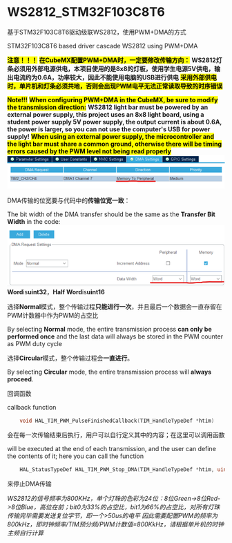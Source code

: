 # WS2812_STM32F103C8T6

基于STM32F103C8T6驱动级联WS2812，使用PWM+DMA的方式

STM32F103C8T6 based driver cascade WS2812 using PWM+DMA

<mark>**注意！！！**</mark>
<mark>**在CubeMX配置PWM+DMA时，一定要修改传输方向：**</mark>
**WS2812灯条必须用外部电源供电，本项目使用的是8x8的灯板，使用学生电源5V供电，输出电流约为0.6A，功率较大，因此不能使用电脑的USB进行供电**
<mark>**采用外部供电时，单片机和灯条必须共地，否则会出现PWM电平无法正常读取导致的时序错误**</mark>

<mark>**Note!!!**</mark>
<mark>**When configuring PWM+DMA in the CubeMX, be sure to modify the transmission direction:**</mark>
**WS2812 light bar must be powered by an external power supply, this project uses an 8x8 light board, using a student power supply 5V power supply, the output current is about 0.6A, the power is larger, so you can not use the computer's USB for power supply!**
<mark>**When using an external power supply, the microcontroller and the light bar must share a common ground, otherwise there will be timing errors caused by the PWM level not being read properly**</mark>
![DMA数据传输方向](Img/DMA数据传输方向.png)

DMA传输的位宽要与代码中的**传输位宽一致**：

The bit width of the DMA transfer should be the same as the **Transfer Bit Width** in the code:
![DMA配置](Img/DMA配置.png)
**Word**is**uint32**，**Half Word**is**uint16**

选择**Normal**模式，整个传输过程**只能进行一次**，并且最后一个数据会一直存留在PWM计数器中作为PWM的占空比

By selecting **Normal** mode, the entire transmission process **can only be performed once** and the last data will always be stored in the PWM counter as PWM duty cycle

选择**Circular**模式，整个传输过程会**一直进行**。

By selecting **Circular** mode, the entire transmission process will **always proceed**.

回调函数

callback function

```c
    void HAL_TIM_PWM_PulseFinishedCallback(TIM_HandleTypeDef *htim)
```

会在每一次传输结束后执行，用户可以自行定义其中的内容；在这里可以调用函数

will be executed at the end of each transmission, and the user can define the contents of it; here you can call the function

```c
    HAL_StatusTypeDef HAL_TIM_PWM_Stop_DMA(TIM_HandleTypeDef *htim, uint32_t Channel)
```

来停止DMA传输

*WS2812的信号频率为800KHz，单个灯珠的色彩为24位：8位Green->8位Red->8位Blue，高位在前；bit0为33%的占空比，bit1为66%的占空比，对所有灯珠传输完毕需要发送复位字节，即一个>50us的电平*
*因此需要配置PWM的频率为800kHz，即时钟频率/TIM预分频/PWM计数值=800KkHz，请根据单片机的时钟主频自行计算*
